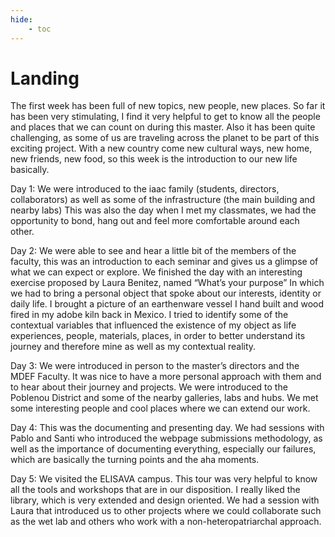 ```yaml
---
hide:
    - toc
---
```


# Landing

The first week has been full of new topics, new people, new places. So far it has been very stimulating, I find it very helpful to get to know all the people and places that we can count on during this master. Also it has been quite challenging, as some of us are traveling across the planet to be part of this exciting project. With a new country come new cultural ways, new home, new friends, new food, so this week is the introduction to our new life basically.


Day 1:
We were introduced to the iaac family (students, directors, collaborators) as well as some of the infrastructure (the main building and nearby labs)
This was also the day when I met my classmates, we had the opportunity to bond, hang out and feel more comfortable around each other.


Day 2:
We were able to see and hear a little bit of the members of the faculty, this was an introduction to each seminar and gives us a glimpse of what we can expect or explore.
We finished the day with an interesting exercise proposed by Laura Benitez, named “What’s your purpose” In which we had to bring a personal object that spoke about our interests, identity or daily life. I brought a picture of an earthenware vessel I hand built and wood fired in my adobe kiln back in Mexico. I tried to identify some of the contextual variables that influenced the existence of my object as life experiences, people, materials, places, in order to better understand its journey and therefore mine as well as my contextual reality.


Day 3:
We were introduced in person to the master’s directors and the MDEF Faculty. It was nice to have a more personal approach with them and to hear about their journey and projects. 
We were introduced to the Poblenou District and some of the nearby galleries, labs and hubs. We met some interesting people and cool places where we can extend our work. 


Day 4:
This was the documenting and presenting day. We had sessions with Pablo and Santi who introduced the webpage submissions methodology, as well as the importance of documenting everything, especially our failures, which are basically the turning points and the aha moments.


Day 5:
We visited the ELISAVA campus. This tour was very helpful to know all the tools and workshops that are in our disposition. I really liked the library, which is very extended and design oriented. We had a session with Laura that introduced us to other projects where we could collaborate such as the wet lab and others who work with a non-heteropatriarchal approach.

